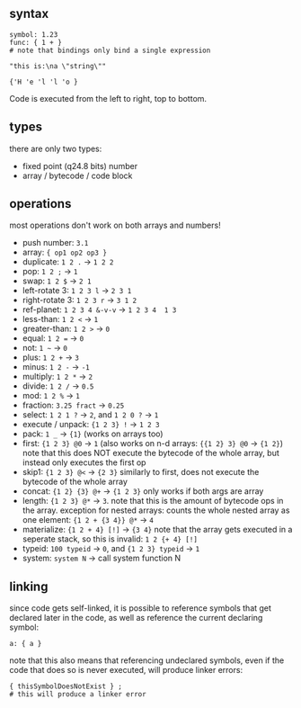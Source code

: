 ## syntax
```
symbol: 1.23
func: { 1 + }
# note that bindings only bind a single expression

"this is:\na \"string\""

{'H 'e 'l 'l 'o }
```

Code is executed from the left to right, top to bottom.

## types
there are only two types:
- fixed point (q24.8 bits) number
- array / bytecode / code block

## operations
most operations don't work on both arrays and numbers!

- push number: `3.1`
- array: `{ op1 op2 op3 }`
- duplicate: `1 2 .` -> `1 2 2`
- pop: `1 2 ;` -> `1`
- swap: `1 2 $` -> `2 1`
- left-rotate 3: `1 2 3 l` -> `2 3 1`
- right-rotate 3: `1 2 3 r` -> `3 1 2`
- ref-planet: `1 2 3 4 &-v-v` -> `1 2 3 4  1 3`
- less-than: `1 2 <` -> `1`
- greater-than: `1 2 >` -> `0`
- equal: `1 2 =` -> `0`
- not: `1 ~` -> `0`
- plus: `1 2 +` -> `3`
- minus: `1 2 -` -> `-1`
- multiply: `1 2 *` -> `2`
- divide: `1 2 /` -> `0.5`
- mod: `1 2 %` -> `1`
- fraction: `3.25 fract` -> `0.25`
- select: `1 2 1 ?` -> `2`, and `1 2 0 ?` -> `1`
- execute / unpack: `{1 2 3} !` -> `1 2 3`
- pack: `1 _` -> `{1}` (works on arrays too)
- first: `{1 2 3} @0` -> `1` (also works on n-d arrays: `{{1 2} 3} @0` -> `{1 2}`)
  note that this does NOT execute the bytecode of the whole array, but instead only executes the first op
- skip1: `{1 2 3} @<` -> `{2 3}`
  similarly to first, does not execute the bytecode of the whole array
- concat: `{1 2} {3} @+` -> `{1 2 3}`
  only works if both args are array
- length: `{1 2 3} @*` -> `3`.
  note that this is the amount of bytecode ops in the array.
  exception for nested arrays: counts the whole nested array as one element: `{1 2 + {3 4}} @*` -> `4`
- materialize: `{1 2 + 4} [!]` -> `{3 4}`
  note that the array gets executed in a seperate stack, so this is invalid: `1 2 {+ 4} [!]`
- typeid: `100 typeid` -> `0`, and `{1 2 3} typeid` -> `1`
- system: `system N` -> call system function N

## linking
since code gets self-linked, it is possible to reference symbols that get declared later in the code, as well as reference the current declaring symbol:
```
a: { a }
```

note that this also means that referencing undeclared symbols, even if the code that does so is never executed, will produce linker errors:
```
{ thisSymbolDoesNotExist } ;
# this will produce a linker error
```
